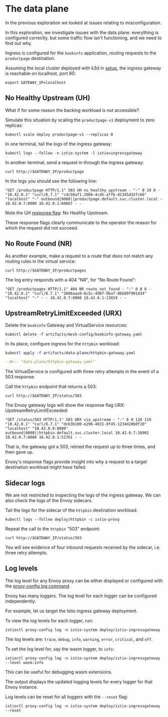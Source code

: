 # The data plane

In the previous exploration we looked at issues relating to misconfiguration.

In this exploration, we investigate issues with the data plane:  everything is configured correctly, but some traffic flow isn't functioning, and we need to find out why.

Ingress is configured for the `bookinfo` application, routing requests to the `productpage` destination.

Assuming the local cluster deployed with k3d in [setup](setup.md#kubernetes), the ingress gateway is reachable on localhost, port 80:

```shell
export GATEWAY_IP=localhost
```

## No Healthy Upstream (UH)

What if for some reason the backing workload is not accessible?

Simulate this situation by scaling the `productpage-v1` deployment to zero replicas:

```shell
kubectl scale deploy productpage-v1 --replicas 0
```

In one terminal, tail the logs of the ingress gateway:

```shell
kubectl logs --follow -n istio-system -l istio=ingressgateway
```

In another terminal, send a request in through the ingress gateway:

```shell
curl http://$GATEWAY_IP/productpage
```

In the logs you should see the following line:

```console
"GET /productpage HTTP/1.1" 503 UH no_healthy_upstream - "-" 0 19 0 - "10.42.0.1" "curl/8.7.1" "c4c58af1-2066-4c45-affb-d1345d32fc66" "localhost" "-" outbound|9080||productpage.default.svc.cluster.local - 10.42.0.7:8080 10.42.0.1:60667 - -
```

Note the UH [response flag](https://www.envoyproxy.io/docs/envoy/latest/configuration/observability/access_log/usage#config-access-log-format-response-flags):  No Healthy Upstream.

These response flags clearly communicate to the operator the reason for which the request did not succeed.

## No Route Found (NR)

As another example, make a request to a route that does not match any routing rules in the virtual service:

```shell
curl http://$GATEWAY_IP/productpages
```

The log entry responds with a 404 "NR", for "No Route Found":

```console
"GET /productpages HTTP/1.1" 404 NR route_not_found - "-" 0 0 0 - "10.42.0.1" "curl/8.7.1" "2606aaa9-8c5c-4987-9ba7-86b89f901d34" "localhost" "-" - - 10.42.0.7:8080 10.42.0.1:13819 - -
```

## UpstreamRetryLimitExceeded (URX)

Delete the `bookinfo` Gateway and VirtualService resources:

```shell
kubectl delete -f artifacts/mesh-config/bookinfo-gateway.yaml
```

In its place, configure ingress for the `httpbin` workload:

```shell
kubectl apply -f artifacts/data-plane/httpbin-gateway.yaml
```

```yaml linenums="1" hl_lines="32-34"
--8<-- "data-plane/httpbin-gateway.yaml"
```

The VirtualService is configured with three retry attempts in the event of a 503 response.

Call the `httpbin` endpoint that returns a 503:

```shell
curl http://$GATEWAY_IP/status/503
```

The Envoy gateway logs will show the response flag URX:  UpstreamRetryLimitExceeded:

```console
"GET /status/503 HTTP/1.1" 503 URX via_upstream - "-" 0 0 120 119 "10.42.0.1" "curl/8.7.1" "dcb3b100-e296-4031-8f45-1234d20b0f20" "localhost" "10.42.0.9:8080" outbound|8000||httpbin.default.svc.cluster.local 10.42.0.7:38902 10.42.0.7:8080 10.42.0.1:51761 - -
```

That is, the gateway got a 503, retried the request up to three times, and then gave up.

Envoy's response flags provide insight into why a request to a target destination workload might have failed.

## Sidecar logs

We are not restricted to inspecting the logs of the ingress gateway.  We can also check the logs of the Envoy sidecars.

Tail the logs for the sidecar of the `httpbin` destination workload:

```shell
kubectl logs --follow deploy/httpbin -c istio-proxy
```

Repeat the call to the `httpbin` "503" endpoint:

```shell
curl http://$GATEWAY_IP/status/503
```

You will see evidence of four inbound requests received by the sidecar, i.e. three retry attempts.

## Log levels

The log level for any Envoy proxy can be either displayed or configured with the [proxy-config log command](https://istio.io/latest/docs/reference/commands/istioctl/#istioctl-proxy-config-log).

Envoy has many loggers.  The log level for each logger can be configured independently.

For example, let us target the Istio ingress gateway deployment.

To view the log levels for each logger, run:

```shell
istioctl proxy-config log -n istio-system deploy/istio-ingressgateway
```

The log levels are: `trace`, `debug`, `info`, `warning`, `error`, `critical`, and `off`.

To set the log level for, say the wasm logger, to `info`:

```shell
istioctl proxy-config log -n istio-system deploy/istio-ingressgateway --level wasm:info
```

This can be useful for debugging wasm extensions.

The output displays the updated logging levels for every logger for that Envoy instance.

Log levels can be reset for all loggers with the `--reset` flag:

```shell
istioctl proxy-config log -n istio-system deploy/istio-ingressgateway --reset
```
